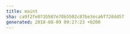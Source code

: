 ```yaml
---
title: maint
sha: ca9f2fe073b587e70b5502c87be3eca6f72ddd57
generated: 2018-08-09 09:27:23 +0200
---
```

